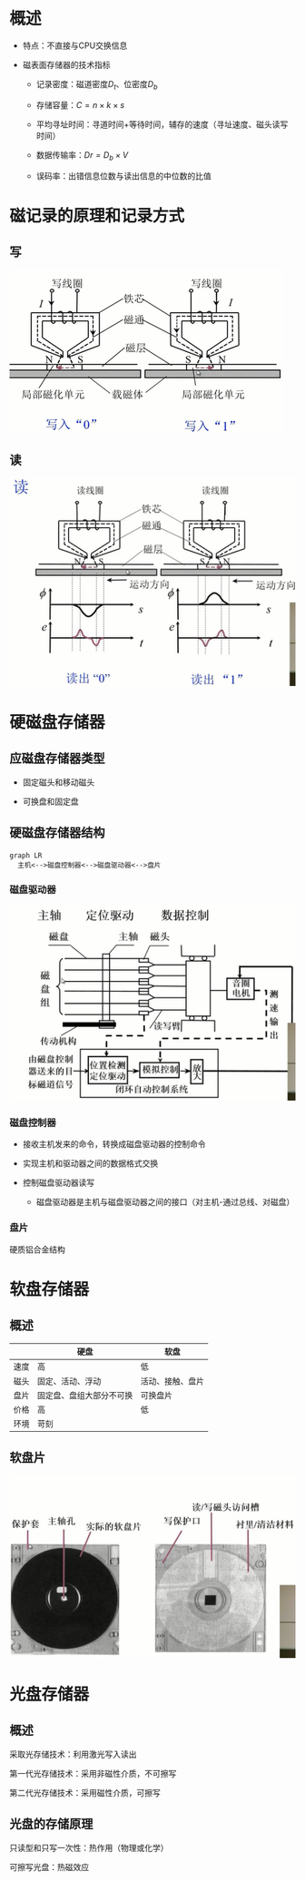 # 概述

- 特点：不直接与CPU交换信息

- 磁表面存储器的技术指标

  - 记录密度：磁道密度$D_t$、位密度$D_b$

  - 存储容量：$C=n\times k \times s$

  - 平均寻址时间：寻道时间+等待时间，辅存的速度（寻址速度、磁头读写时间）

  - 数据传输率：*$D r=D_b\times V$*

  - 误码率：出错信息位数与读出信息的中位数的比值

# 磁记录的原理和记录方式

## 写

![image.png](vx_images/4.4image.png)

## 读

![image.png](vx_images/4.4image1.png)

# 硬磁盘存储器

## 应磁盘存储器类型

- 固定磁头和移动磁头

- 可换盘和固定盘

## 硬磁盘存储器结构

```Mermaid
graph LR
  主机<-->磁盘控制器<-->磁盘驱动器<-->盘片
```

### 磁盘驱动器

![image.png](vx_images/4.4image2.png)

### 磁盘控制器

- 接收主机发来的命令，转换成磁盘驱动器的控制命令

- 实现主机和驱动器之间的数据格式交换

- 控制磁盘驱动器读写

  - 磁盘驱动器是主机与磁盘驱动器之间的接口（对主机-通过总线、对磁盘）

### 盘片

硬质铝合金结构

# 软盘存储器

## 概述

||硬盘|软盘|
|-|-|-|
|速度|高|低|
|磁头|固定、活动、浮动|活动、接触、盘片|
|盘片|固定盘、盘组大部分不可换|可换盘片|
|价格|高|低|
|环境|苛刻||

## 软盘片

![image.png](vx_images/4.4image3.png)

# 光盘存储器

## 概述

采取光存储技术：利用激光写入读出

第一代光存储技术：采用非磁性介质，不可擦写

第二代光存储技术：采用磁性介质，可擦写

## 光盘的存储原理

只读型和只写一次性：热作用（物理或化学）

可擦写光盘：热磁效应



